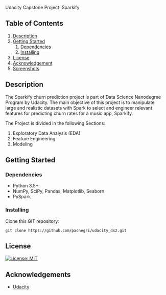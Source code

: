Udacity Capstone Project: Sparkify

## Table of Contents
1. [Description](#description)
2. [Getting Started](#getting_started)
	1. [Dependencies](#dependencies)
	2. [Installing](#installing)
3. [License](#license)
4. [Acknowledgement](#acknowledgement)
5. [Screenshots](#screenshots)

<a name="descripton"></a>
## Description

The Sparkify churn prediction project is part of Data Science Nanodegree Program by Udacity. The main objective of this project is to manipulate large and realistic datasets with Spark to select and engineer relevant features for predicting churn rates for a music app, Sparkify.

The Project is divided in the following Sections:

1. Exploratory Data Analysis (EDA)
2. Feature Engineering
3. Modeling

<a name="getting_started"></a>
## Getting Started

<a name="dependencies"></a>
### Dependencies
* Python 3.5+
* NumPy, SciPy, Pandas, Matplotlib, Seaborn
* PySpark

<a name="installing"></a>
### Installing
Clone this GIT repository:
```
git clone https://github.com/paonegri/udacity_ds2.git
```

<a name="license"></a>
## License
[![License: MIT](https://img.shields.io/badge/License-MIT-yellow.svg)](https://opensource.org/licenses/MIT)

<a name="acknowledgement"></a>
## Acknowledgements

* [Udacity](https://www.udacity.com/)
